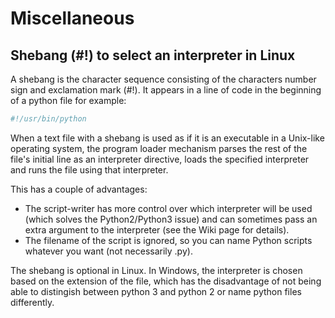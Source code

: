 # Miscellaneous

## Shebang (#!) to select an interpreter in Linux 

A shebang is the character sequence consisting of the characters number sign and exclamation mark (#!).
It appears in a line of code in the beginning of a python file for example:

```python
#!/usr/bin/python
```

When a text file with a shebang is used as if it is an executable in a Unix-like operating system, the program loader mechanism parses the rest of the file's initial line as an interpreter directive, loads the specified interpreter and runs the file using that interpreter.

This has a couple of advantages:

- The script-writer has more control over which interpreter will be used (which solves the Python2/Python3 issue) and can sometimes pass an extra argument to the interpreter (see the Wiki page for details).
- The filename of the script is ignored, so you can name Python scripts whatever you want (not necessarily .py).

The shebang is optional in Linux.
In Windows, the interpreter is chosen based on the extension of the file, which has the disadvantage of not being able to distingish between python 3 and python 2 or name python files differently.



